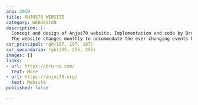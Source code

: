 ```yaml
---
ano: 2019
title: ANJOS70 WEBSITE
category: WEBDESIGN
description: |-
  Concept and design of Anjos70 website. Implementation and code by Bruno Santos.
  The website changes monthly to accommodate the ever changing events hosted on the venue, but also the design chosen for each month.
cor_principal: rgb(187, 187, 187)
cor_secundaria: rgb(255, 255, 255)
images: []
links:
- url: https://bru-no.com/
  text: More
- url: https://anjos70.org/
  text: Website
published: false

---
```

